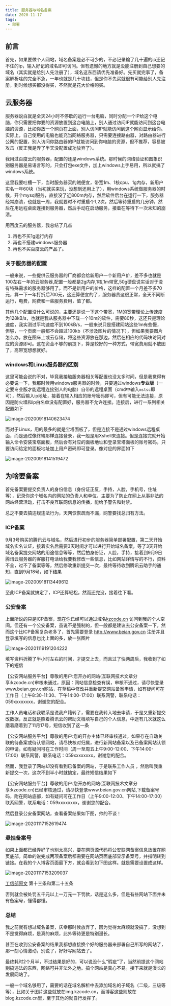 ```yaml
---
title: 服务器与域名备案
date: 2020-11-17
tags:
 - 部署
---
```


## 前言

首先，如果要做个人网站，域名备案是必不可少的，不必记录输了几十遍的ip还记不住的ip，输入好记的域名即可访问。但有遗憾的地方就是没能注册到自己想要的域名（其实就是给别人先注册了），域名这东西请优先准备好。先买就完事了，备案解析啥的完全不急，一年也就是几十块钱，但是你不先买就很有可能给别人先注册，到时候想买都没得买，不然就是花大价格购买。

## 云服务器

服务器说白就是全天24小时不停歇的运行一台电脑，同时分配一个IP给这个电脑，你只需要把你要的资源放置到这台电脑上，别人通过访问IP就能访问到这台电脑的资源，比如你放一个网页在上面，别人访问IP就能访问到这个网页显示给你。实际上，自己使用的电脑也能充当网络服务器，只需要连接路由器，对路由器进行公网的配置，别人访问你路由器的IP就能访问到你电脑的资源，但不推荐，容易被攻击（反正我是弄了半天没配置成功放弃了）。

我用过百度云的服务器，配置的还是windows系统。那时候的网络验证和图象识别服务器是易语言写的，只会打包exe文件，加上windows上手易用，所以就搞了windows系统。

这里我要吐槽一下，当时服务器买的贼便宜，带宽1m、1核cpu、1g内存，新用户实名一年60块（当初就买来玩，没想到还用上了），用windows系统做服务器的时候，开个mysql服务，直接没了近800m内存，然后软件后台在运行一下，服务器经常崩溃，也就是一周，我就要时不时重启个1,2次，然后等待重启的几分钟，然后在用远程桌面连接到服务器，然后手动在启动服务，接着在等待下一次未知的崩溃。

用百度云的服务器，我总结了几点

1. 再也不买1g运行内存
2. 再也不搭建windows服务器
3. 再也不买百度云的产品了。

### 关于服务器的配置

一般来说，一些提供云服务器的厂商都会给新用户一个新用户价，差不多也就是100左右一年的云服务器,配置一般都是2g内存,1核,1m带宽,50g硬盘说实话对于没有特殊需求的服务器够用了。而不是新用户的价格，这样的配置一个月差不多70元，算一下一年打折后700元，这还算便宜的了，服务器贵这很正常，全天不间断运行，电费，网费和一些服务费用，值了都。

其他几个配置没什么可说的，主要还是说一下这个带宽，1M的宽带理论上传速度为128kB/s，也就是我从服务器中下载一个10m的软件，需要80秒，这还只是理论速度，我实测过平均速度不到100kB/s，一般来说只是搭建网站这些1m有些慢，但够，一个页面一般都不会超过100kb（不涉及图片的情况下），但如果我要图片怎么办，放在图床上或云存储，将这些资源放在那边，然后在相应的代码块访问对应的资源即可。这在资金不够的前提下，算是较好的一种方式，带宽费用就不放图了，高带宽想想就好。

### windows和Linus服务器的区别

这里可能会说的不对，毕竟我接触服务器相关等配置也没太多时间，但是我觉得有必要说一下，我那时候用windows服务器的时候，只要通过windows**专业版**（一定要专业版才能远程连接别人的电脑）自带的远程桌面（cmd中输入`mstsc`即可），然后输入ip地址，接着在输入相应的账号密码即可，但有可能无法连接，原因是防火墙和ip白名单没有配置好，服务器不允许连接。连接后，进行一系列相关配置如下

![image-20200918140623474](https://img.kuizuo.cn/image-20200918140623474.png)

而对于Linux，用的最多的就是宝塔面板了，但是连接不是通过windows远程桌面，而是通过像终端那样连接登录，我一般是用Xshell来连接。但是连接完就开始输入命令安装宝塔面板，然后会有对应的面板地址和登录宝塔面板的账号密码，只要访问给定的面板地址加上用户密码即可登录。像对应的界面如下

![image-20200918141519472](https://img.kuizuo.cn/image-20200918141519472.png)

## 为啥要备案

首先备案要提交负责人的身份信息（身份证正反，手持，人脸，手机号，住址等），记录你这个域名内的网站的负责人和单位，主要为了防止在网上从事非法的网站经营活动，打击不良互联网信息的传播，能给予警告和封禁。

总之不要去搞违规违法行为，天网恢恢疏而不漏，网警要找总归有方法。

### ICP备案

9月3号购买的腾讯云与域名，然后进行初步的服务器简单部署配置，第二天开始域名实名认证，接着实名后需要3天时间才可以进行开始域名备案，等了3天开始域名备案提交网站的用途信息等等，然后拍身份证，人脸，手持，接着到9月9日腾讯云服务器的客服打电话给我要我修改一些信息，比如网站详情写的不行，资料不全，过不了备案等等，然后修改重新提交一次，最终等待收到腾讯云助手的通知，直到9月18号，如下结果

![image-20200918113449612](https://img.kuizuo.cn/image-20200918113449612.png)

至此ICP备案就搞定了，ICP还算轻松，然而还完没，接着往下看。

### 公安备案

上面所说的只是ICP备案，现在你已经可以通过域名[kzcode.cn](http://kzcode.cn/) 访问到我的个人空间。但还有一个公安备案，虽说不是强制的，但一般都是建议去公安备案一下，然而这个比ICP备案复杂老多了，首先需要登录 http://www.beian.gov.cn 注册并且登录填写的信息也比上面的多，放一张图片

![image-20201119191204222](https://img.kuizuo.cn/image-20201119191204222.png)

填写资料折腾了半小时左右的时间，才提交上去，而且过了快两周后，我收到了如下的短信

【公安网站服务平台】尊敬的用户:您开办的网站(互联网技术文章分享:kzcode.cn)审核未通过，原因：网站信息检查有误，审核不通过，请尽快登录www.beian.gov.cn网站，在草稿中修改并重新提交网站备案申请，如有疑问可在工作日（上午8:30-11:30、下午14:00-17:00）联系网警，联系电话：059xxxxxxxx，谢谢您的配合。

工作人员电话和我联系是说我户籍转了，需要在我转入地去申请，于是又重新提交改数据，反正就是照着腾讯云的帮助文档填写自己的个人信息，中途有几次就这么磨着磨着到了11月17号，短信收到了这一条

【公安网站服务平台】尊敬的用户:您的开办主体已经审核通过，如果存在自动关联的待备案或待认领网站，请尽快核对归属，进行新网站备案以及已备案网站认领的申请。如有疑问可在工作时间（周一至周五上午9:00-12:00、下午14:00-17:00）联系网警，联系电话：059xxxxxxxx，谢谢您的配合。

然而，我登录了网站却没有看到已备案的网站，于是联系工作人员 ，然后叫我重新提交一次，这次不到半小时就搞定，最终短信结果如下

【公安网站服务平台】尊敬的用户:您开办的网站(互联网技术文章分享:kzcode.cn)已经审核通过，请尽快登录www.beian.gov.cn网站,下载备案号码，附在网站底部，如有疑问可在工作日（上午9:00-12:00、下午14:00-17:00）联系网警，联系电话：059xxxxxxxx，谢谢您的配合。

然后登录公安备案网站，查看备案结果如下图，帅的不谈！

![image-20201117152619474](https://img.kuizuo.cn/image-20201117152619474.png)

### 悬挂备案号

如果上面都已经弄好了也别太高兴，要在网页源代码将公安联网备案信息放置在网页底部。简单的说完成两项备案后都需要在网站页面底部显示备案号，并指明转到链接。在我的个人博客页面最下方，就会看到如下图这样。就是需要设置成这样。

![image-20201117153209037](https://img.kuizuo.cn/image-20201117153209037.png)

[工信部原文](http://www.gov.cn/gongbao/content/2005/content_93018.htm) 第十三条和第二十五条

否则就会被处罚五千元以上一万元一下罚款，话是这么多，但是有些网站下面并未有备案号，懂得都懂。

### 总结

我之前就有想过域名备案，庆幸那时候放弃了，因为觉得太麻烦就没搞了，没想到不是觉得麻烦，是真的麻烦，此外等待更是特别漫长。

甚至在收到公安备案的结果我都想直接换个好的服务器来部署自己所写的网站了，那一刻心情激动，别说了，好好写网站去了。

最终耗时2个月半，不过结果是好的，可以说没什么“瑕疵”了，当然前提这个网站别搞违法的东西，网络可并非法外之地。搞个网站是真心不易。接下来就是漫长的发展网站了。

一般一个域名够用了，需要的话在域名解析中去添加域名的子域名（二级，三级等等），比如关于图片这些就放在img.kzcode.cn，而博客这些则放在blog.kzcode.cn里，至于其他的就自行发挥了。
